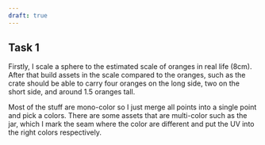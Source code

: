 ```yaml
---
draft: true
---
```


## Task 1
Firstly, I scale a sphere to the estimated scale of oranges in real life (8cm). After that build assets in the scale compared to the oranges, such as the crate should be able to carry four oranges on the long side, two on the short side, and around 1.5 oranges tall.

Most of the stuff are mono-color so I just merge all points into a single point and pick a colors. There are some assets that are multi-color such as the jar, which I mark the seam where the color are different and put the UV into the right colors respectively.